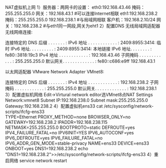 NAT虚拟机上网
1）服务器：两网卡的设置：
eth0:192.168.43.46 掩码：255.255.255.0 网关：192.168.43.1 #可以连接Internet相联
eth1:192.168.238.2 掩码：255.255.255.0 192.168.238.1 #与局域网相联
客户机：192.168.2.10/24 网关：192.168.238.2 #与eth1同一网段,网关为eht1
2）配置DNS
无线局域网适配器 无线网络连接:

   连接特定的 DNS 后缀 . . . . . . . :
   IPv6 地址 . . . . . . . . . . . . : 2409:8955:3414:
   临时 IPv6 地址. . . . . . . . . . : 2409:8955:3414:
   本地链接 IPv6 地址. . . . . . . . : fe80::3818:19c3
   IPv4 地址 . . . . . . . . . . . . : 192.168.43.46
   子网掩码  . . . . . . . . . . . . : 255.255.255.0
   默认网关. . . . . . . . . . . . . : fe80::c686:e9ff
                                       192.168.43.1

以太网适配器 VMware Network Adapter VMnet8:

   连接特定的 DNS 后缀 . . . . . . . :
   IPv4 地址 . . . . . . . . . . . . : 192.168.238.2
   子网掩码  . . . . . . . . . . . . : 255.255.255.0
   默认网关. . . . . . . . . . . . . : 192.168.238.1
3）配置虚拟机网络
Edit->Virtural network editor选VMnet8点NAT Settings
Network:vmnet8
Subnet IP:192.168.238.0
Subnet mask:255.255.255.0
Gateway:192.168.238.2
4）配置虚拟机ens33
cat /etc/sysconfig/network-scripts/ifcfg-ens33                       
TYPE=Ethernet
PROXY_METHOD=none
BROWSER_ONLY=no
GATEWAY=192.168.238.2
IPADDR=192.168.238.115
NETMASK=255.255.255.0
BOOTPROTO=static
DEFROUTE=yes
IPV4_FAILURE_FATAL=no
IPV6INIT=YES
IPV6_AUTOCONF=yes
IPV6_DEFROUTE=yes
IPV6_FAILURE_FATAL=no
IPV6_ADDR_GEN_MODE=stable-privacy
NAME=ens33
DEVICE=ens33
ONBOOT=yes
DNS1=192.168.238.2
echo "DNS1=192.168.238.2">>/etc/sysconfig/network-scripts/ifcfg-ens33
4）重启网络
service network restart


